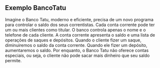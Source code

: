 ## Exemplo BancoTatu

Imagine o Banco Tatu, moderno e eficiente, precisa de um novo programa para controlar o saldo dos seus correntistas. Cada conta corrente pode ter um ou mais clientes como titular. O banco controla apenas o nome e o telefone de cada cliente. A conta corrente apresenta o saldo e uma lista de operações de saques e depósitos. Quando o cliente fizer um saque, diminuiremos o saldo da conta corrente. Quando ele fizer um depósito, aumentaremos o saldo. Por enquanto, o Banco Tatu não oferece contas especiais, ou seja, o cliente não pode sacar mais dinheiro que seu saldo permite.